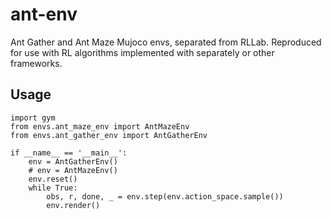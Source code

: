 # ant-env
Ant Gather and Ant Maze Mujoco envs, separated from RLLab. Reproduced for use with RL algorithms implemented with separately or other frameworks.

## Usage
```
import gym
from envs.ant_maze_env import AntMazeEnv
from envs.ant_gather_env import AntGatherEnv

if __name__ == '__main__':
    env = AntGatherEnv()
    # env = AntMazeEnv()
    env.reset()
    while True:
        obs, r, done, _ = env.step(env.action_space.sample())
        env.render()
```
